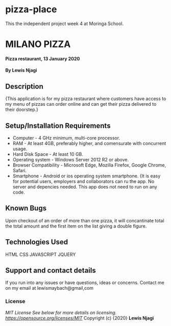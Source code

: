 # pizza-place
This the independent project week 4 at Moringa School.
# MILANO PIZZA
#### Pizza restaurant, 13 January 2020
#### By **Lewis Njagi**
## Description
{This application is for my pizza restaurant where customers have access to my menu of pizzas can order online and can get their pizza delivered to their doorstep.}
## Setup/Installation Requirements
* Computer - 4 GHz minimum, multi-core processor.
* RAM - At least 4GB, preferably higher, and comensurate with concurrent usage.
* Hard Disk Space - At least 10 GB.
* Operating system - Windows Server 2012 R2 or above.
* Browser Compatibility - Microsoft Edge, Mozilla Firefox, Google Chrome, Safari.
* Smartphone - Android or ios operating system smartphone. {It is easy for potential users, employers and collaborators can ru the app. No server and depencies needed. This app does not need to run on any code.
## Known Bugs
Upon checkout of an order of more than one pizza, it will concantinate total the total amount and the first item on the list giving a double figure.
## Technologies Used
HTML CSS JAVASCRIPT JQUERY
## Support and contact details
If you run into any issues or have questions, ideas or concerns. Contact me on my email at lewismaybach@gmail,com
### License
*MIT License See below for more details on licensing. https://opensource.org/licenses/MIT*
Copyright (c) {2020} **Lewis Njagi**
